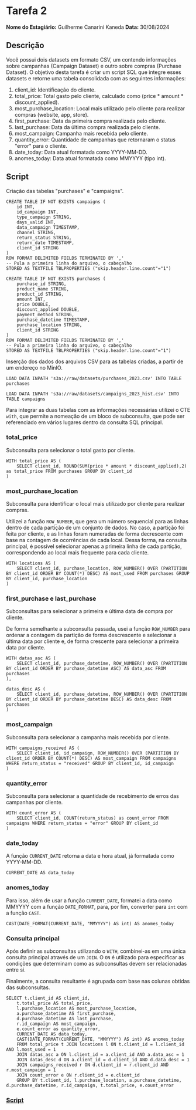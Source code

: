 # Tarefa 2

**Nome do Estagiário:** Guilherme Canarini Kaneda
**Data:** 30/08/2024

## Descrição

Você possui dois datasets em formato CSV, um contendo informações sobre campanhas (Campaign Dataset) e outro sobre compras (Purchase Dataset). O objetivo desta tarefa é criar um script SQL que integre esses datasets e retorne uma tabela consolidada com as seguintes informações:

1. client_id: Identificação do cliente.
2. total_price: Total gasto pelo cliente, calculado como (price * amount * discount_applied).
3. most_purchase_location: Local mais utilizado pelo cliente para realizar compras (website, app, store).
4. first_purchase: Data da primeira compra realizada pelo cliente.
5. last_purchase: Data da última compra realizada pelo cliente.
6. most_campaign: Campanha mais recebida pelo cliente.
7. quantity_error: Quantidade de campanhas que retornaram o status "error" para o cliente.
8. date_today: Data atual formatada como YYYY-MM-DD.
9. anomes_today: Data atual formatada como MMYYYY (tipo int).

## Script

Criação das tabelas "purchases" e "campaigns".

```
CREATE TABLE IF NOT EXISTS campaigns (
    id INT,
    id_campaign INT,
    type_campaign STRING,
    days_valid INT,
    data_campaign TIMESTAMP,
    channel STRING,
    return_status STRING,
    return_date TIMESTAMP,
    client_id STRING
)
ROW FORMAT DELIMITED FIELDS TERMINATED BY ',' 
-- Pula a primeira linha do arquivo, o cabeçalho
STORED AS TEXTFILE TBLPROPERTIES ("skip.header.line.count"="1")

CREATE TABLE IF NOT EXISTS purchases (
    purchase_id STRING,
    product_name STRING,
    product_id STRING,
    amount INT,
    price DOUBLE,
    discount_applied DOUBLE,
    payment_method STRING,
    purchase_datetime TIMESTAMP,
    purchase_location STRING,
    client_id STRING
)
ROW FORMAT DELIMITED FIELDS TERMINATED BY ',' 
-- Pula a primeira linha do arquivo, o cabeçalho
STORED AS TEXTFILE TBLPROPERTIES ("skip.header.line.count"="1")
```

Inserção dos dados dos arquivos CSV para as tabelas criadas, a partir de um endereço no MinIO.

```
LOAD DATA INPATH 's3a://raw/datasets/purchases_2023.csv' INTO TABLE purchases

LOAD DATA INPATH 's3a://raw/datasets/campaigns_2023_hist.csv' INTO TABLE campaigns
```

Para integrar as duas tabelas com as informações necessárias utilizei o CTE `with`, que permite a nomeação de um bloco de subconsulta, que pode ser referenciado em vários lugares dentro da consulta SQL principal.

### total_price

Subconsulta para selecionar o total gasto por cliente.

```
WITH total_price AS (
    SELECT client_id, ROUND(SUM(price * amount * discount_applied),2) as total_price FROM purchases GROUP BY client_id
)
```

### most_purchase_location

Subconsulta para identificar o local mais utilizado por cliente para realizar compras.

Utilizei a função `ROW_NUMBER`, que gera um número sequencial para as linhas dentro de cada partição de um conjunto de dados. No caso, a partição foi feita por cliente, e as linhas foram numeradas de forma decrescente com base na contagem de ocorrências de cada local. Dessa forma, na consulta principal, é possível selecionar apenas a primeira linha de cada partição, correspondendo ao local mais frequente para cada cliente.

```
WITH locations AS (
    SELECT client_id, purchase_location, ROW_NUMBER() OVER (PARTITION BY client_id ORDER BY COUNT(*) DESC) AS most_used FROM purchases GROUP BY client_id, purchase_location
)
```

### first_purchase e last_purchase

Subconsultas para selecionar a primeira e última data de compra por cliente.

De forma semelhante a subconsulta passada, usei a função `ROW_NUMBER` para ordenar a contagem da partição de forma descrescente e selecionar a última data por cliente e, de forma crescente para selecionar a primeira data por cliente.

```
WITH datas_asc AS (
    SELECT client_id, purchase_datetime, ROW_NUMBER() OVER (PARTITION BY client_id ORDER BY purchase_datetime ASC) AS data_asc FROM purchases
),

datas_desc AS (
    SELECT client_id, purchase_datetime, ROW_NUMBER() OVER (PARTITION BY client_id ORDER BY purchase_datetime DESC) AS data_desc FROM purchases
)
```

### most_campaign

Subconsulta para selecionar a campanha mais recebida por cliente.

```
WITH campaigns_received AS (
    SELECT client_id, id_campaign, ROW_NUMBER() OVER (PARTITION BY client_id ORDER BY COUNT(*) DESC) AS most_campaign FROM campaigns WHERE return_status = "received" GROUP BY client_id, id_campaign
)
```

### quantity_error

Subconsulta para selecionar a quantidade de recebimento de erros das campanhas por cliente.

```
WITH count_error AS (
    SELECT client_id, COUNT(return_status) as count_error FROM campaigns WHERE return_status = "error" GROUP BY client_id
)
```

### date_today

A função `CURRENT_DATE` retorna a data e hora atual, já formatada como YYYY-MM-DD.

```
CURRENT_DATE AS data_today
```

### anomes_today

Para isso, além de usar a função `CURRENT_DATE`, formatei a data como MMYYYY com a função `DATE_FORMAT`, para, por fim, converter para `int` com a função `CAST`.

```
CAST(DATE_FORMAT(CURRENT_DATE, "MMYYYY") AS int) AS anomes_today
```

### Consulta principal

Após definir as subconsultas utilizando o `WITH`, combinei-as em uma única consulta principal através de um `JOIN`. O `ON` é utilizado para especificar as condições que determinam como as subconsultas devem ser relacionadas entre si.

Finalmente, a consulta resultante é agrupada com base nas colunas obtidas das subconsultas.

```
SELECT t.client_id AS client_id, 
    t.total_price AS total_price,
    l.purchase_location AS most_purchase_location,  
    a.purchase_datetime AS first_purchase, 
    d.purchase_datetime AS last_purchase, 
    r.id_campaign AS most_campaign,
    e.count_error as quantity_error,
    CURRENT_DATE AS data_today, 
    CAST(DATE_FORMAT(CURRENT_DATE, "MMYYYY") AS int) AS anomes_today
    FROM total_price t JOIN locations l ON t.client_id = l.client_id AND l.most_used = 1
    JOIN datas_asc a ON l.client_id = a.client_id AND a.data_asc = 1
    JOIN datas_desc d ON a.client_id = d.client_id AND d.data_desc = 1
    JOIN campaigns_received r ON d.client_id = r.client_id AND r.most_campaign = 1
    JOIN count_error e ON r.client_id = e.client_id
    GROUP BY t.client_id, l.purchase_location, a.purchase_datetime, d.purchase_datetime, r.id_campaign, t.total_price, e.count_error
```

### [Script](/tarefa2_script.sql)